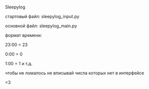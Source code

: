 Sleepylog

стартовый файл: sleepylog_input.py

основной файл: sleepylog_main.py

формат времени:

   23:00 = 23

   
   0:00 = 0

    
   1:00 = 1 и т.д. 


чтобы не ломалось не вписывай числа которых нет в интерфейсе


<3
